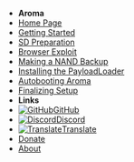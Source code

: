 - **Aroma**
- [Home Page](../introduction)
- [Getting Started](getting-started)
- [SD Preparation](sd-preparation)
- [Browser Exploit](browser-exploit)
- [Making a NAND Backup](nand-backup)
- [Installing the PayloadLoader](installing-payloadloader)
- [Autobooting Aroma](autobooting)
- [Finalizing Setup](finalizing-setup)
- **Links**
- [![GitHub](https://icongr.am/simple/github.svg?color=808080&size=16)GitHub](https://github.com/hacks-guide/Guide-WiiU)
- [![Discord](https://icongr.am/simple/discord.svg?colored&size=16)Discord](https://discord.gg/C29hYvh)
- [![Translate](https://icongr.am/material/translate.svg?color=808080&size=16)Translate](https://hacks-guide.crowdin.com/u/projects/10)
- [Donate](../donations)
- [About](../about)
